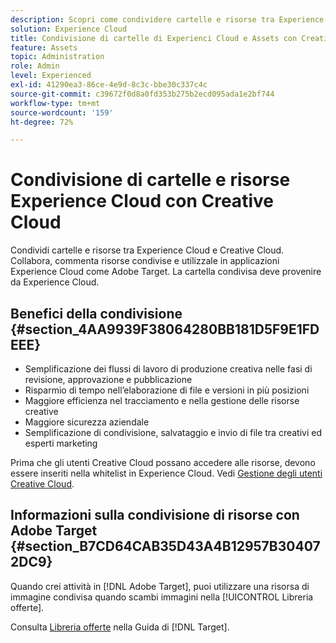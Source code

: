 ```yaml
---
description: Scopri come condividere cartelle e risorse tra Experience Cloud e Creative Cloud.
solution: Experience Cloud
title: Condivisione di cartelle di Experienci Cloud e Assets con Creative Cloud
feature: Assets
topic: Administration
role: Admin
level: Experienced
exl-id: 41290ea3-86ce-4e9d-8c3c-bbe30c337c4c
source-git-commit: c39672f0d8a0fd353b275b2ecd095ada1e2bf744
workflow-type: tm+mt
source-wordcount: '159'
ht-degree: 72%

---
```


# Condivisione di cartelle e risorse Experience Cloud con Creative Cloud

Condividi cartelle e risorse tra Experience Cloud e Creative Cloud. Collabora, commenta risorse condivise e utilizzale in applicazioni Experience Cloud come Adobe Target. La cartella condivisa deve provenire da Experience Cloud.

## Benefici della condivisione {#section_4AA9939F38064280BB181D5F9E1FDEEE}

* Semplificazione dei flussi di lavoro di produzione creativa nelle fasi di revisione, approvazione e pubblicazione
* Risparmio di tempo nell’elaborazione di file e versioni in più posizioni
* Maggiore efficienza nel tracciamento e nella gestione delle risorse creative
* Maggiore sicurezza aziendale
* Semplificazione di condivisione, salvataggio e invio di file tra creativi ed esperti marketing

Prima che gli utenti Creative Cloud possano accedere alle risorse, devono essere inseriti nella whitelist in Experience Cloud. Vedi [Gestione degli utenti Creative Cloud](manage-cc-users.md).

## Informazioni sulla condivisione di risorse con Adobe Target {#section_B7CD64CAB35D43A4B12957B304072DC9}

Quando crei attività in [!DNL Adobe Target], puoi utilizzare una risorsa di immagine condivisa quando scambi immagini nella [!UICONTROL Libreria offerte].

Consulta [Libreria offerte](https://experienceleague.adobe.com/docs/target/using/experiences/offers/manage-content.html) nella Guida di [!DNL Target].
